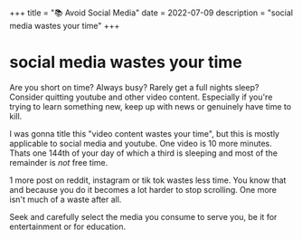 +++
title = "📚 Avoid Social Media"
date = 2022-07-09
description = "social media wastes your time"
+++

# social media wastes your time

Are you short on time? Always busy? Rarely get a full nights sleep?
Consider quitting youtube and other video content.
Especially if you're trying to learn something new, keep up with news or genuinely have time to kill.

I was gonna title this "video content wastes your time", but this is mostly applicable to social media and youtube.
One video is 10 more minutes.
Thats one 144th of your day of which a third is sleeping and most of the remainder is _not_ free time.

1 more post on reddit, instagram or tik tok wastes less time. You know that and because you do it becomes a lot harder to stop scrolling.
One more isn't much of a waste after all.

Seek and carefully select the media you consume to serve you, be it for entertainment or for education.
